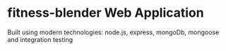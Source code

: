 # fitness-blender Web Application

Built using modern technologies: node.js, express, mongoDb, mongoose and integration testing
